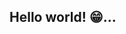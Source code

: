 ## Hello world! 😁...

<!--


...these are probably every programmers famous first words entering the world of coding. I am myself a junior full-stack developer making my
first steps into the tech industry. I'm currently looking for an interesting entry job to start my journey as a web developer. In the meantime i am
constantly improving my coding skills 💻💪. Right now i am focusing on Ruby and JavaScript but i am also eager about AI and ML. 

If you like that get in contact with me add me on Linkedin: www.linkedin.com/in/albertozech


-->

